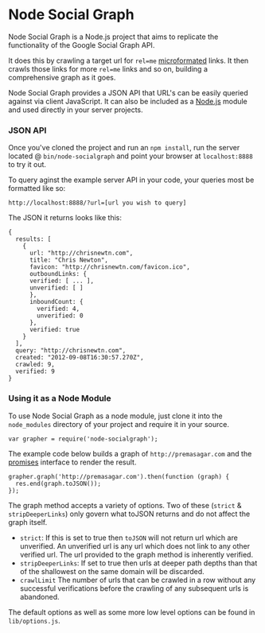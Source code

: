 Node Social Graph
================

Node Social Graph is a Node.js project that aims to replicate the functionality of the Google Social Graph API.

It does this by crawling a target url for `rel=me` [microformated][microformats] links. It then crawls those links for more `rel=me` links and so on, building a comprehensive graph as it goes.

Node Social Graph provides a JSON API that URL's can be easily queried against via client JavaScript. It can also be included as a [Node.js][node] module and used directly in your server projects.

### JSON API

Once you've cloned the project and run an `npm install`, run the server located @ `bin/node-socialgraph` and point your browser at `localhost:8888` to try it out.

To query aginst the example server API in your code, your queries most be formatted like so:

    http://localhost:8888/?url=[url you wish to query]

The JSON it returns looks like this:

    {
      results: [
        {
          url: "http://chrisnewtn.com",
          title: "Chris Newton",
          favicon: "http://chrisnewtn.com/favicon.ico",
          outboundLinks: {
          verified: [ ... ],
          unverified: [ ]
          },
          inboundCount: {
            verified: 4,
            unverified: 0
          },
          verified: true
        }
      ],
      query: "http://chrisnewtn.com",
      created: "2012-09-08T16:30:57.270Z",
      crawled: 9,
      verified: 9
    }

### Using it as a Node Module

To use Node Social Graph as a node module, just clone it into the `node_modules` directory of your project and require it in your source.

    var grapher = require('node-socialgraph');

The example code below builds a graph of `http://premasagar.com` and the [promises][_deferred] interface to render the result.

    grapher.graph('http://premasagar.com').then(function (graph) {
      res.end(graph.toJSON());
    });

The graph method accepts a variety of options. Two of these (`strict` & `stripDeeperLinks`) only govern what toJSON returns and do not affect the graph itself.

* `strict`: If this is set to true then `toJSON` will not return url which are unverified. An unverified url is any url which does not link to any other verified url. The url provided to the graph method is inherently verified.
* `stripDeeperLinks`: If set to true then urls at deeper path depths than that of the shallowest on the same domain will be discarded.
* `crawlLimit` The number of urls that can be crawled in a row without any successful verifications before the crawling of any subsequent urls is abandoned.

The default options as well as some more low level options can be found in `lib/options.js`.

[node]: http://nodejs.org/
[microformats]: http://microformats.org/wiki/rel-me
[_deferred]: https://npmjs.org/package/underscore.deferred